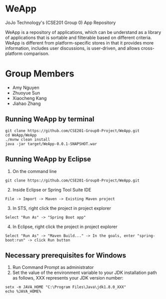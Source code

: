 # WeApp
JoJo Technology's (CSE201 Group 0) App Repository 

WeApp is a repository of applications, which can be understand as a library of applications that is sortable and filterable based on different criteria. 
WeApp is different from platform-specific stores in that it provides more information, includes user discussions, is user-driven, and allows cross-platform comparison.

# Group Members 
- Amy Nguyen 
- Zhuoyue Sun
- Xiaocheng Kang
- Jiahao Zhang

## Running WeApp by terminal

```
git clone https://github.com/CSE201-Group0-Project/WeApp.git
cd WeApp/WeApp
./mvnw clean install
java -jar target/WeApp-0.0.1-SNAPSHOT.war
```

## Running WeApp by Eclipse

1. On the command line 
```
git clone https://github.com/CSE201-Group0-Project/WeApp.git
```
2. Inside Eclipse or Spring Tool Suite IDE
```
File -> Import -> Maven -> Existing Maven project
```
3. In STS, right click the project in project explorer 
```
Select "Run As" -> "Spring Boot app"
```
4. In Eclipse, right click the project in project explorer 
```
Select "Run As" -> "Maven Build..." -> In the goals, enter "spring-boot:run" -> click Run button
```

## Necessary prerequisites for Windows

1. Run Command Prompt as administrator
2. Set the value of the environment variable to your JDK installation path as follows, XXX represents your JDK version number:
```
setx -m JAVA_HOME "C:\Program Files\Java\jdk1.8.0_XXX"
echo %JAVA_HOME%
```
